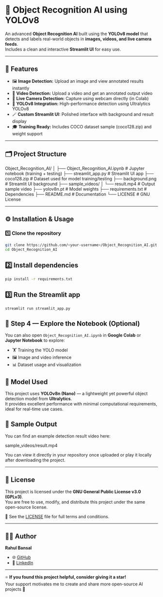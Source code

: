 # 🧠 Object Recognition AI using YOLOv8

An advanced **Object Recognition AI** built using the **YOLOv8 model** that detects and labels real-world objects in **images, videos, and live camera feeds**.  
Includes a clean and interactive **Streamlit UI** for easy use.  

---

## 🚀 Features
- 🖼️ **Image Detection:** Upload an image and view annotated results instantly  
- 🎥 **Video Detection:** Upload a video and get an annotated output video  
- 📸 **Live Camera Detection:** Capture using webcam directly (in Colab)  
- 🧠 **YOLOv8 Integration:** High-performance detection using Ultralytics YOLOv8  
- 🪄 **Custom Streamlit UI:** Polished interface with background and result display  
- 🎓 **Training Ready:** Includes COCO dataset sample (coco128.zip) and weight support  

---

## 🗂️ Project Structure
Object_Recognition_AI/
│
├── Object_Recognition_AI.ipynb       # Jupyter notebook (training + testing)
├── streamlit_app.py                  # Streamlit UI app
├── coco128.zip                       # Dataset used for model training/testing
├── background.png                    # Streamlit UI background
├── sample_videos/
│   └── result.mp4                    # Output sample video
├── yolov8n.pt                        # Model weights
├── requirements.txt                  # Dependencies
├── README.md                         # Documentation
└── LICENSE                           # GNU License



---

## ⚙️ Installation & Usage

### 1️⃣ Clone the repository
```bash
git clone https://github.com/<your-username>/Object_Recognition_AI.git
cd Object_Recognition_AI

```

## 2️⃣ Install dependencies

```bash
pip install -r requirements.txt

```

## 3️⃣ Run the Streamlit app
```bash
streamlit run streamlit_app.py

```

## 🧠 Step 4 — Explore the Notebook (Optional)

You can also open `Object_Recognition_AI.ipynb` in **Google Colab** or **Jupyter Notebook** to explore:

- 🏋️ Training the YOLO model  
- 🖼️ Image and video inference  
- 📊 Dataset usage and visualization


## 🧩 Model Used

This project uses **YOLOv8n (Nano)** — a lightweight yet powerful object detection model from **Ultralytics**.  
It provides excellent performance with minimal computational requirements, ideal for real-time use cases.

## 📸 Sample Output

You can find an example detection result video here:

sample_videos/result.mp4


You can view it directly in your repository once uploaded or play it locally after downloading the project.

---

## 📄 License

This project is licensed under the **GNU General Public License v3.0 (GPLv3)**.  
You are free to use, modify, and distribute this project under the same open-source license.

📜 See the [LICENSE](./LICENSE) file for full terms and conditions.

---

## 👨‍💻 Author

**Rahul Bansal**  
- 🌐 [GitHub](https://github.com/RahulBansal-24)  
- 💼 [LinkedIn](https://www.linkedin.com/in/rahulbansal24)

---

⭐ **If you found this project helpful, consider giving it a star!**  
Your support motivates me to create and share more open-source AI projects 🚀





